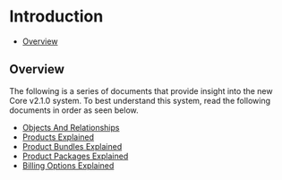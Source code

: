 # Introduction

 - [Overview](#markdown-header-overview)
 

## Overview
The following is a series of documents that provide insight into the new
Core v2.1.0 system. To best understand this system, read the following 
documents in order as seen below.

 - [Objects And Relationships](introduction/ObjectsAndRelationships)
 - [Products Explained](introduction/ProductsExplained)
 - [Product Bundles Explained](introduction/ProductBundlesExplained)
 - [Product Packages Explained](introduction/ProductPackagesExplained)
 - [Billing Options Explained](introduction/BillingOptionsExplained)
